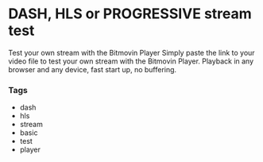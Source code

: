 # DASH, HLS or PROGRESSIVE stream test

Test your own stream with the Bitmovin Player
Simply paste the link to your video file to test your own stream with the Bitmovin Player. Playback in any browser and any device, fast start up, no buffering.

### Tags

  - dash
  - hls
  - stream
  - basic
  - test
  - player